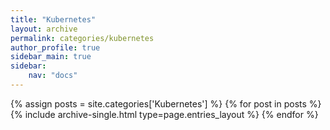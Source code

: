 ```yaml
---
title: "Kubernetes"
layout: archive
permalink: categories/kubernetes
author_profile: true
sidebar_main: true
sidebar:
    nav: "docs"
---
```



{% assign posts = site.categories['Kubernetes'] %}
{% for post in posts %} {% include archive-single.html type=page.entries_layout %} {% endfor %}